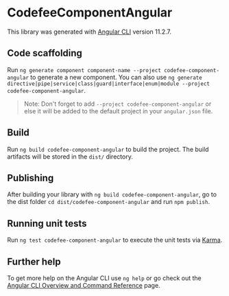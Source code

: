 # CodefeeComponentAngular

This library was generated with [Angular CLI](https://github.com/angular/angular-cli) version 11.2.7.

## Code scaffolding

Run `ng generate component component-name --project codefee-component-angular` to generate a new component. You can also use `ng generate directive|pipe|service|class|guard|interface|enum|module --project codefee-component-angular`.
> Note: Don't forget to add `--project codefee-component-angular` or else it will be added to the default project in your `angular.json` file. 

## Build

Run `ng build codefee-component-angular` to build the project. The build artifacts will be stored in the `dist/` directory.

## Publishing

After building your library with `ng build codefee-component-angular`, go to the dist folder `cd dist/codefee-component-angular` and run `npm publish`.

## Running unit tests

Run `ng test codefee-component-angular` to execute the unit tests via [Karma](https://karma-runner.github.io).

## Further help

To get more help on the Angular CLI use `ng help` or go check out the [Angular CLI Overview and Command Reference](https://angular.io/cli) page.
